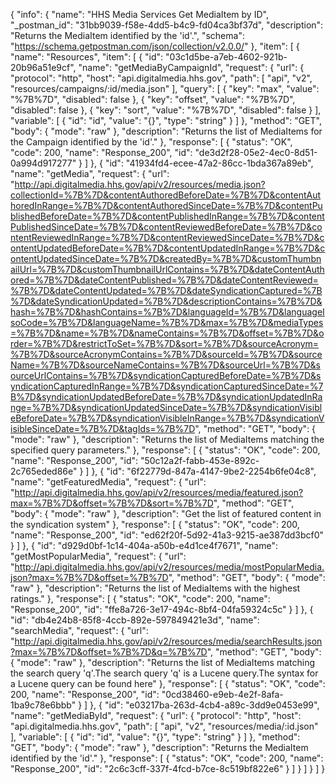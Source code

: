 {
  "info": {
    "name": "HHS Media Services Get MediaItem by ID",
    "_postman_id": "31bb9039-f58e-4dd5-b4c9-fd04ca3bf37d",
    "description": "Returns the MediaItem identified by the 'id'.",
    "schema": "https://schema.getpostman.com/json/collection/v2.0.0/"
  },
  "item": [
    {
      "name": "Resources",
      "item": [
        {
          "id": "03c1d5be-a7eb-4602-921b-20b96a51e9cf",
          "name": "getMediaByCampaignId",
          "request": {
            "url": {
              "protocol": "http",
              "host": "api.digitalmedia.hhs.gov",
              "path": [
                "api",
                "v2",
                "resources/campaigns/:id/media.json"
              ],
              "query": [
                {
                  "key": "max",
                  "value": "%7B%7D",
                  "disabled": false
                },
                {
                  "key": "offset",
                  "value": "%7B%7D",
                  "disabled": false
                },
                {
                  "key": "sort",
                  "value": "%7B%7D",
                  "disabled": false
                }
              ],
              "variable": [
                {
                  "id": "id",
                  "value": "{}",
                  "type": "string"
                }
              ]
            },
            "method": "GET",
            "body": {
              "mode": "raw"
            },
            "description": "Returns the list of MediaItems for the Campaign identified by the 'id'."
          },
          "response": [
            {
              "status": "OK",
              "code": 200,
              "name": "Response_200",
              "id": "de3d2f28-05e2-4ec0-8d51-0a994d917277"
            }
          ]
        },
        {
          "id": "41934fd4-ecee-47a2-86cc-1bda367a89eb",
          "name": "getMedia",
          "request": {
            "url": "http://api.digitalmedia.hhs.gov/api/v2/resources/media.json?collectionId=%7B%7D&contentAuthoredBeforeDate=%7B%7D&contentAuthoredInRange=%7B%7D&contentAuthoredSinceDate=%7B%7D&contentPublishedBeforeDate=%7B%7D&contentPublishedInRange=%7B%7D&contentPublishedSinceDate=%7B%7D&contentReviewedBeforeDate=%7B%7D&contentReviewedInRange=%7B%7D&contentReviewedSinceDate=%7B%7D&contentUpdatedBeforeDate=%7B%7D&contentUpdatedInRange=%7B%7D&contentUpdatedSinceDate=%7B%7D&createdBy=%7B%7D&customThumbnailUrl=%7B%7D&customThumbnailUrlContains=%7B%7D&dateContentAuthored=%7B%7D&dateContentPublished=%7B%7D&dateContentReviewed=%7B%7D&dateContentUpdated=%7B%7D&dateSyndicationCaptured=%7B%7D&dateSyndicationUpdated=%7B%7D&descriptionContains=%7B%7D&hash=%7B%7D&hashContains=%7B%7D&languageId=%7B%7D&languageIsoCode=%7B%7D&languageName=%7B%7D&max=%7B%7D&mediaTypes=%7B%7D&name=%7B%7D&nameContains=%7B%7D&offset=%7B%7D&order=%7B%7D&restrictToSet=%7B%7D&sort=%7B%7D&sourceAcronym=%7B%7D&sourceAcronymContains=%7B%7D&sourceId=%7B%7D&sourceName=%7B%7D&sourceNameContains=%7B%7D&sourceUrl=%7B%7D&sourceUrlContains=%7B%7D&syndicationCapturedBeforeDate=%7B%7D&syndicationCapturedInRange=%7B%7D&syndicationCapturedSinceDate=%7B%7D&syndicationUpdatedBeforeDate=%7B%7D&syndicationUpdatedInRange=%7B%7D&syndicationUpdatedSinceDate=%7B%7D&syndicationVisibleBeforeDate=%7B%7D&syndicationVisibleInRange=%7B%7D&syndicationVisibleSinceDate=%7B%7D&tagIds=%7B%7D",
            "method": "GET",
            "body": {
              "mode": "raw"
            },
            "description": "Returns the list of MediaItems matching the specified query parameters."
          },
          "response": [
            {
              "status": "OK",
              "code": 200,
              "name": "Response_200",
              "id": "50c12a2f-fabb-453e-892c-2c765eded86e"
            }
          ]
        },
        {
          "id": "6f22779d-847a-4147-9be2-2254b6fe04c8",
          "name": "getFeaturedMedia",
          "request": {
            "url": "http://api.digitalmedia.hhs.gov/api/v2/resources/media/featured.json?max=%7B%7D&offset=%7B%7D&sort=%7B%7D",
            "method": "GET",
            "body": {
              "mode": "raw"
            },
            "description": "Get the list of featured content in the syndication system"
          },
          "response": [
            {
              "status": "OK",
              "code": 200,
              "name": "Response_200",
              "id": "ed62f20f-5d92-41a3-9215-ae387dd3bcf0"
            }
          ]
        },
        {
          "id": "d929d0bf-1c14-404a-a50b-e4d1ce4f7671",
          "name": "getMostPopularMedia",
          "request": {
            "url": "http://api.digitalmedia.hhs.gov/api/v2/resources/media/mostPopularMedia.json?max=%7B%7D&offset=%7B%7D",
            "method": "GET",
            "body": {
              "mode": "raw"
            },
            "description": "Returns the list of MediaItems with the highest ratings."
          },
          "response": [
            {
              "status": "OK",
              "code": 200,
              "name": "Response_200",
              "id": "ffe8a726-3e17-494c-8bf4-04fa59324c5c"
            }
          ]
        },
        {
          "id": "db4e24b8-85f8-4ccb-892e-597849421e3d",
          "name": "searchMedia",
          "request": {
            "url": "http://api.digitalmedia.hhs.gov/api/v2/resources/media/searchResults.json?max=%7B%7D&offset=%7B%7D&q=%7B%7D",
            "method": "GET",
            "body": {
              "mode": "raw"
            },
            "description": "Returns the list of MediaItems matching the search query 'q'.The search query 'q' is a Lucene query.The syntax for a Lucene query can be found here"
          },
          "response": [
            {
              "status": "OK",
              "code": 200,
              "name": "Response_200",
              "id": "0cd38460-e9eb-4e2f-8afa-1ba9c78e6bbb"
            }
          ]
        },
        {
          "id": "e03217ba-263d-4cb4-a89c-3dd9e0453e99",
          "name": "getMediaById",
          "request": {
            "url": {
              "protocol": "http",
              "host": "api.digitalmedia.hhs.gov",
              "path": [
                "api",
                "v2",
                "resources/media/:id.json"
              ],
              "variable": [
                {
                  "id": "id",
                  "value": "{}",
                  "type": "string"
                }
              ]
            },
            "method": "GET",
            "body": {
              "mode": "raw"
            },
            "description": "Returns the MediaItem identified by the 'id'."
          },
          "response": [
            {
              "status": "OK",
              "code": 200,
              "name": "Response_200",
              "id": "2c6c3cff-337f-4fcd-b7ce-8c519bf822e6"
            }
          ]
        }
      ]
    }
  ]
}